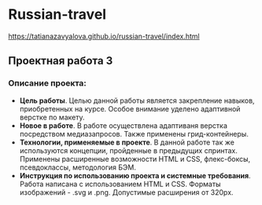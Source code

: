 # Russian-travel
https://tatianazavyalova.github.io/russian-travel/index.html
## Проектная работа 3
### Описание проекта:
* **Цель работы**. Целью данной работы является закрепление навыков, приобретенных на курсе. Особое внимание уделено адаптивной верстке по макету.
* **Новое в работе**. В работе осуществлена адаптиваня верстка посредством медиазапросов. Также применены грид-контейнеры.
* **Технологии, применяемые в проекте**. В данной работе так же используются концепции, пройденные в предыдущих спринтах. Применены расширенные возможности HTML и CSS, флекс-боксы, псевдоклассы, методология БЭМ.
* **Инструкция по использованию проекта и системные требования**. Работа написана с использованием HTML и CSS. Форматы изображений - .svg и .png. Допустимые расширения от 320px.